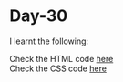 # Day-30


I learnt the following:


Check the HTML code [here](./.html)  
Check the CSS code [here](./.css)